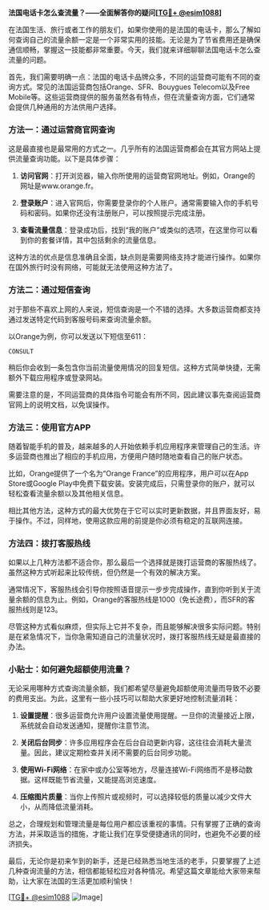**法国电话卡怎么查流量？——全面解答你的疑问[[TG💪+ @esim1088](https://t.me/s/esim1088)]**

在法国生活、旅行或者工作的朋友们，如果你使用的是法国的电话卡，那么了解如何查询自己的流量余额一定是一个非常实用的技能。无论是为了节省费用还是确保通信顺畅，掌握这一技能都非常重要。今天，我们就来详细聊聊法国电话卡怎么查流量的问题。

首先，我们需要明确一点：法国的电话卡品牌众多，不同的运营商可能有不同的查询方式。常见的法国运营商包括Orange、SFR、Bouygues Telecom以及Free Mobile等。这些运营商提供的服务虽然各有特点，但在流量查询方面，它们通常会提供几种通用的方法供用户选择。

### 方法一：通过运营商官网查询

这是最直接也是最常用的方式之一。几乎所有的法国运营商都会在其官方网站上提供流量查询功能。以下是具体步骤：

1. **访问官网**：打开浏览器，输入你所使用的运营商官网地址。例如，Orange的网址是www.orange.fr。
   
2. **登录账户**：进入官网后，你需要登录你的个人账户。通常需要输入你的手机号码和密码。如果你还没有注册账户，可以按照提示完成注册。

3. **查看流量信息**：登录成功后，找到“我的账户”或类似的选项，在这里你可以看到你的套餐详情，其中包括剩余的流量信息。

这种方法的优点是信息准确且全面，缺点则是需要网络支持才能进行操作。如果你在国外旅行时没有网络，可能就无法使用这种方法了。

### 方法二：通过短信查询

对于那些不喜欢上网的人来说，短信查询是一个不错的选择。大多数运营商都支持通过发送特定代码到客服号码来查询流量余额。

以Orange为例，你可以发送以下短信至611：

```
CONSULT
```

稍后你会收到一条包含你当前流量使用情况的回复短信。这种方式简单快捷，无需额外下载应用程序或登录网站。

需要注意的是，不同运营商的具体指令可能会有所不同，因此建议事先查阅运营商官网上的说明文档，以免误操作。

### 方法三：使用官方APP

随着智能手机的普及，越来越多的人开始依赖手机应用程序来管理自己的生活。许多运营商也推出了相应的手机应用，方便用户随时随地查看自己的账户状态。

比如，Orange提供了一个名为“Orange France”的应用程序，用户可以在App Store或Google Play中免费下载安装。安装完成后，只需登录你的账户，就可以轻松查看流量余额以及其他相关信息。

相比其他方法，这种方式的最大优势在于它可以实时更新数据，并且界面友好，易于操作。不过，同样地，使用这款应用的前提是你必须有稳定的互联网连接。

### 方法四：拨打客服热线

如果以上几种方法都不适合你，那么最后一个选择就是拨打运营商的客服热线了。虽然这种方式听起来比较传统，但仍然是一个有效的解决方案。

通常情况下，客服热线会引导你按照语音提示一步步完成操作，直到你听到关于流量余额的信息为止。例如，Orange的客服热线是1000（免长途费），而SFR的客服热线则是123。

尽管这种方式看似麻烦，但实际上它并不复杂，而且能够解决很多实际问题。特别是在紧急情况下，当你急需知道自己的流量状况时，拨打客服热线无疑是最直接的办法。

### 小贴士：如何避免超额使用流量？

无论采用哪种方式查询流量余额，我们都希望尽量避免超额使用流量而导致不必要的费用支出。为此，这里有一些小技巧可以帮助大家更好地控制流量消耗：

1. **设置提醒**：很多运营商允许用户设置流量使用提醒。一旦你的流量接近上限，系统就会自动发送通知，提醒你注意节流。

2. **关闭后台同步**：许多应用程序会在后台自动更新内容，这往往会消耗大量流量。因此，建议定期检查并关闭不需要的后台同步功能。

3. **使用Wi-Fi网络**：在家中或办公室等地方，尽量连接Wi-Fi网络而不是移动数据。这样既能节省流量，又能提高浏览速度。

4. **压缩图片质量**：当你上传照片或视频时，可以选择较低的质量以减少文件大小，从而降低流量消耗。

总之，合理规划和管理流量是每位用户都应该重视的事情。只有掌握了正确的查询方法，并采取适当的措施，才能让我们在享受便捷通讯的同时，也避免不必要的经济损失。

最后，无论你是初来乍到的新手，还是已经熟悉当地生活的老手，只要掌握了上述几种查询流量的方法，相信都能轻松应对各种情况。希望这篇文章能给大家带来帮助，让大家在法国的生活更加顺利愉快！

[[TG💪+ @esim1088](https://t.me/s/esim1088) ![Image](https://i.postimg.cc/4NQfJmqS/Snipaste-2025-05-13-00-14-12.png)]